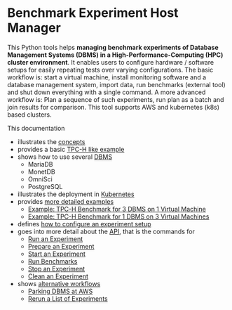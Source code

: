 # Benchmark Experiment Host Manager
This Python tools helps **managing benchmark experiments of Database Management Systems (DBMS) in a High-Performance-Computing (HPC) cluster environment**.
It enables users to configure hardware / software setups for easily repeating tests over varying configurations.
The basic workflow is: start a virtual machine, install monitoring software and a database management system, import data, run benchmarks (external tool) and shut down everything with a single command.
A more advanced workflow is: Plan a sequence of such experiments, run plan as a batch and join results for comparison.
This tool supports AWS and kubernetes (k8s) based clusters.

This documentation
* illustrates the [concepts](docs/Concept.md)
* provides a basic [TPC-H like example](docs/Example-TPC-H.md)
* shows how to use several [DBMS](docs/DBMS.md)
  * MariaDB
  * MonetDB
  * OmniSci
  * PostgreSQL
* illustrates the deployment in [Kubernetes](docs/Deployments.md)
* provides [more detailed examples](docs/Examples.md)
  * [Example: TPC-H Benchmark for 3 DBMS on 1 Virtual Machine](docs/Examples.md#example-tpc-h-benchmark-for-3-dbms-on-1-virtual-machine)
  * [Example: TPC-H Benchmark for 1 DBMS on 3 Virtual Machines](docs/Examples.md#example-tpc-h-benchmark-for-1-dbms-on-3-virtual-machines)
* defines [how to configure an experiment setup](docs/Config.md)
* goes into more detail about the [API](docs/API.md), that is the commands for
  * [Run an Experiment](docs/API.md#run-experiment)
  * [Prepare an Experiment](docs/API.md#prepare-experiment)
  * [Start an Experiment](docs/API.md#start-experiment)
  * [Run Benchmarks](docs/API.md#run-benchmarks)
  * [Stop an Experiment](docs/API.md#stop-experiment)
  * [Clean an Experiment](docs/API.md#clean-experiment)
* shows [alternative workflows](docs/API.md#alternative-workflows)
  * [Parking DBMS at AWS](docs/API.md#parking-dbms-at-aws)
  * [Rerun a List of Experiments](docs/API.md#rerun-a-list-of-experiments)

